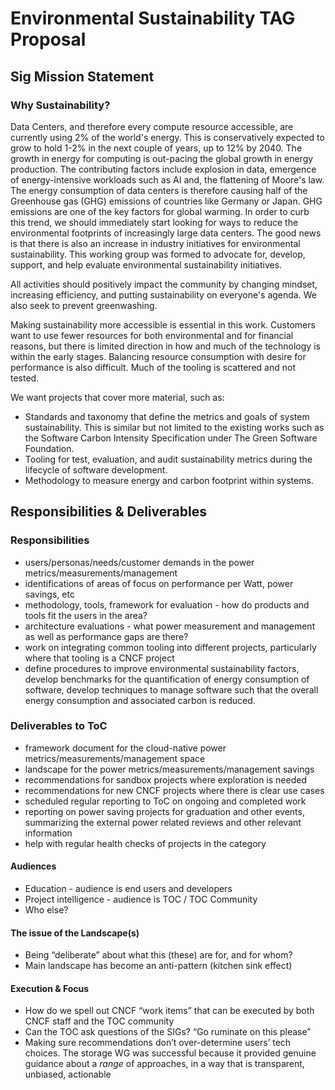 # Environmental Sustainability TAG Proposal

## Sig Mission Statement

### Why Sustainability? 

Data Centers, and therefore every compute resource accessible, are currently using 2% of the world's energy. This is conservatively expected to grow to hold 1-2% in the next couple of years, up to 12% by 2040. The growth in energy for computing is out-pacing the global growth in energy production. The contributing factors include explosion in data, emergence of energy-intensive workloads such as AI and, the flattening of Moore's law. The energy consumption of data centers is therefore causing half of the Greenhouse gas (GHG) emissions of countries like Germany or Japan. GHG emissions are one of the key factors for global warming. In order to curb this trend, we should immediately start looking for ways to reduce the environmental footprints of increasingly large data centers. The good news is that there is also an increase in industry initiatives for environmental sustainability. This working group was formed to advocate for, develop, support, and help evaluate environmental sustainability initiatives.  

All activities should positively impact the community by changing mindset, increasing efficiency, and putting sustainability on everyone's agenda.  We also seek to prevent greenwashing.

Making sustainability more accessible is essential in this work.  Customers want to use fewer resources for both environmental and for financial reasons, but there is limited direction in how and much of the technology is within the early stages.  Balancing resource consumption with desire for performance is also difficult.  Much of the tooling is scattered and not tested.

We want projects that cover more material, such as:
 - Standards and taxonomy that define the metrics and goals of system sustainability. This is similar but not limited to the existing works such as the Software Carbon Intensity Specification under The Green Software Foundation.
 - Tooling for test, evaluation, and audit sustainability metrics during the lifecycle of software development.
 - Methodology to measure energy and carbon footprint within systems.

## Responsibilities & Deliverables

### Responsibilities

- users/personas/needs/customer demands in the power metrics/measurements/management
- identifications of areas of focus on performance per Watt, power savings, etc
- methodology, tools, framework for evaluation - how do products and tools fit the users in the area?
- architecture evaluations - what power measurement and management as well as performance gaps are there?
- work on integrating common tooling into different projects, particularly where that tooling is a CNCF project 
- define procedures to improve environmental sustainability factors, develop benchmarks for the quantification of energy consumption of software, develop techniques to manage software such that the overall energy consumption and associated carbon is reduced.

### Deliverables to ToC

- framework document for the cloud-native power metrics/measurements/management space
- landscape for the power metrics/measurements/management savings
- recommendations for sandbox projects where exploration is needed
- recommendations for new CNCF projects where there is clear use cases
- scheduled regular reporting to ToC on ongoing and completed work
- reporting on power saving projects for graduation and other events, summarizing the external power related reviews and other relevant information
- help with regular health checks of projects in the category

#### Audiences

- Education - audience is end users and developers
- Project intelligence - audience is TOC / TOC Community
- Who else?

#### The issue of the Landscape(s)

- Being “deliberate” about what this (these) are for, and for whom?
- Main landscape has become an anti-pattern (kitchen sink effect)

#### Execution & Focus

- How do we spell out CNCF “work items” that can be executed by both CNCF staff and the TOC community
- Can the TOC ask questions of the SIGs?  “Go ruminate on this please”
- Making sure recommendations don’t over-determine users’ tech choices.  The storage WG was successful because it provided genuine guidance about a *range* of approaches, in a way that is transparent, unbiased, actionable
